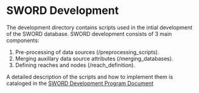 # SWORD Development
The development directory contains scripts used in the intial development of the SWORD database. SWORD development consists of 3 main components:
1) Pre-processing of data sources (/preprocessing_scripts).
2) Merging auxillary data source attributes (/merging_databases).
3) Defining reaches and nodes (/reach_definition).

A detailed description of the scripts and how to implement them is cataloged in the [SWORD Development Program Document](https://drive.google.com/file/d/1OnYz-my5EqORbvC9OdZ3rGpqB8k1VziJ/view?usp=sharing)

